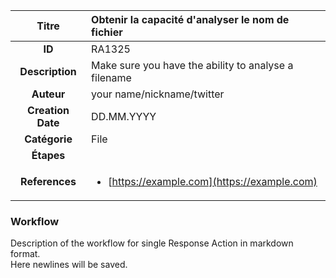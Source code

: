 | Titre                       | Obtenir la capacité d'analyser le nom de fichier         |
|:---------------------------:|:--------------------|
| **ID**                      | RA1325            |
| **Description**             | Make sure you have the ability to analyse a filename   |
| **Auteur**                  | your name/nickname/twitter        |
| **Creation Date**           | DD.MM.YYYY |
| **Catégorie**                | File      |
| **Étapes**                   || 
| **References** |<ul><li>[https://example.com](https://example.com)</li></ul>|

### Workflow

Description of the workflow for single Response Action in markdown format.  
Here newlines will be saved.  
